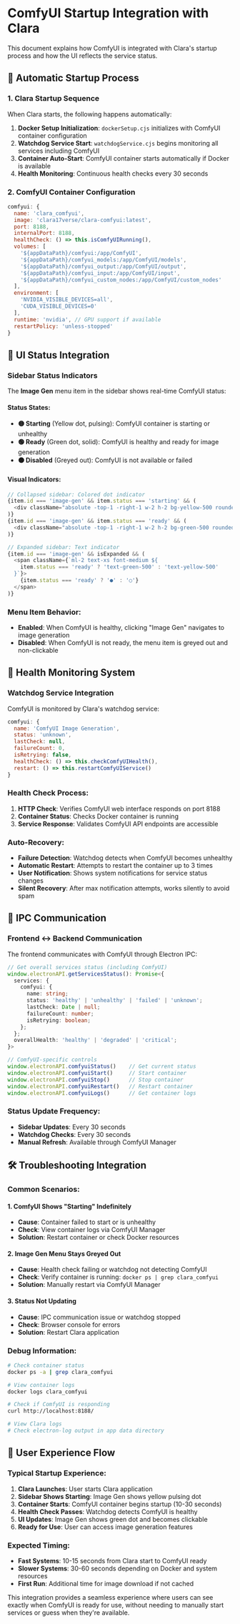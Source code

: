 # ComfyUI Startup Integration with Clara

This document explains how ComfyUI is integrated with Clara's startup process and how the UI reflects the service status.

## 🚀 Automatic Startup Process

### **1. Clara Startup Sequence**
When Clara starts, the following happens automatically:

1. **Docker Setup Initialization**: `dockerSetup.cjs` initializes with ComfyUI container configuration
2. **Watchdog Service Start**: `watchdogService.cjs` begins monitoring all services including ComfyUI
3. **Container Auto-Start**: ComfyUI container starts automatically if Docker is available
4. **Health Monitoring**: Continuous health checks every 30 seconds

### **2. ComfyUI Container Configuration**
```javascript
comfyui: {
  name: 'clara_comfyui',
  image: 'clara17verse/clara-comfyui:latest',
  port: 8188,
  internalPort: 8188,
  healthCheck: () => this.isComfyUIRunning(),
  volumes: [
    '${appDataPath}/comfyui:/app/ComfyUI',
    '${appDataPath}/comfyui_models:/app/ComfyUI/models',
    '${appDataPath}/comfyui_output:/app/ComfyUI/output',
    '${appDataPath}/comfyui_input:/app/ComfyUI/input',
    '${appDataPath}/comfyui_custom_nodes:/app/ComfyUI/custom_nodes'
  ],
  environment: [
    'NVIDIA_VISIBLE_DEVICES=all',
    'CUDA_VISIBLE_DEVICES=0'
  ],
  runtime: 'nvidia', // GPU support if available
  restartPolicy: 'unless-stopped'
}
```

## 🎯 UI Status Integration

### **Sidebar Status Indicators**

The **Image Gen** menu item in the sidebar shows real-time ComfyUI status:

#### **Status States:**
- **🟡 Starting** (Yellow dot, pulsing): ComfyUI container is starting or unhealthy
- **🟢 Ready** (Green dot, solid): ComfyUI is healthy and ready for image generation
- **⚫ Disabled** (Greyed out): ComfyUI is not available or failed

#### **Visual Indicators:**
```typescript
// Collapsed sidebar: Colored dot indicator
{item.id === 'image-gen' && item.status === 'starting' && (
  <div className="absolute -top-1 -right-1 w-2 h-2 bg-yellow-500 rounded-full animate-pulse"></div>
)}
{item.id === 'image-gen' && item.status === 'ready' && (
  <div className="absolute -top-1 -right-1 w-2 h-2 bg-green-500 rounded-full"></div>
)}

// Expanded sidebar: Text indicator
{item.id === 'image-gen' && isExpanded && (
  <span className={`ml-2 text-xs font-medium ${
    item.status === 'ready' ? 'text-green-500' : 'text-yellow-500'
  }`}>
    {item.status === 'ready' ? '●' : '○'}
  </span>
)}
```

### **Menu Item Behavior:**
- **Enabled**: When ComfyUI is healthy, clicking "Image Gen" navigates to image generation
- **Disabled**: When ComfyUI is not ready, the menu item is greyed out and non-clickable

## 🔄 Health Monitoring System

### **Watchdog Service Integration**
ComfyUI is monitored by Clara's watchdog service:

```javascript
comfyui: {
  name: 'ComfyUI Image Generation',
  status: 'unknown',
  lastCheck: null,
  failureCount: 0,
  isRetrying: false,
  healthCheck: () => this.checkComfyUIHealth(),
  restart: () => this.restartComfyUIService()
}
```

### **Health Check Process:**
1. **HTTP Check**: Verifies ComfyUI web interface responds on port 8188
2. **Container Status**: Checks Docker container is running
3. **Service Response**: Validates ComfyUI API endpoints are accessible

### **Auto-Recovery:**
- **Failure Detection**: Watchdog detects when ComfyUI becomes unhealthy
- **Automatic Restart**: Attempts to restart the container up to 3 times
- **User Notification**: Shows system notifications for service status changes
- **Silent Recovery**: After max notification attempts, works silently to avoid spam

## 📡 IPC Communication

### **Frontend ↔ Backend Communication**
The frontend communicates with ComfyUI through Electron IPC:

```typescript
// Get overall services status (including ComfyUI)
window.electronAPI.getServicesStatus(): Promise<{
  services: {
    comfyui: {
      name: string;
      status: 'healthy' | 'unhealthy' | 'failed' | 'unknown';
      lastCheck: Date | null;
      failureCount: number;
      isRetrying: boolean;
    };
  };
  overallHealth: 'healthy' | 'degraded' | 'critical';
}>

// ComfyUI-specific controls
window.electronAPI.comfyuiStatus()    // Get current status
window.electronAPI.comfyuiStart()     // Start container
window.electronAPI.comfyuiStop()      // Stop container
window.electronAPI.comfyuiRestart()   // Restart container
window.electronAPI.comfyuiLogs()      // Get container logs
```

### **Status Update Frequency:**
- **Sidebar Updates**: Every 30 seconds
- **Watchdog Checks**: Every 30 seconds
- **Manual Refresh**: Available through ComfyUI Manager

## 🛠️ Troubleshooting Integration

### **Common Scenarios:**

#### **1. ComfyUI Shows "Starting" Indefinitely**
- **Cause**: Container failed to start or is unhealthy
- **Check**: View container logs via ComfyUI Manager
- **Solution**: Restart container or check Docker resources

#### **2. Image Gen Menu Stays Greyed Out**
- **Cause**: Health check failing or watchdog not detecting ComfyUI
- **Check**: Verify container is running: `docker ps | grep clara_comfyui`
- **Solution**: Manually restart via ComfyUI Manager

#### **3. Status Not Updating**
- **Cause**: IPC communication issue or watchdog stopped
- **Check**: Browser console for errors
- **Solution**: Restart Clara application

### **Debug Information:**
```bash
# Check container status
docker ps -a | grep clara_comfyui

# View container logs
docker logs clara_comfyui

# Check if ComfyUI is responding
curl http://localhost:8188/

# View Clara logs
# Check electron-log output in app data directory
```

## 🎯 User Experience Flow

### **Typical Startup Experience:**
1. **Clara Launches**: User starts Clara application
2. **Sidebar Shows Starting**: Image Gen shows yellow pulsing dot
3. **Container Starts**: ComfyUI container begins startup (10-30 seconds)
4. **Health Check Passes**: Watchdog detects ComfyUI is healthy
5. **UI Updates**: Image Gen shows green dot and becomes clickable
6. **Ready for Use**: User can access image generation features

### **Expected Timing:**
- **Fast Systems**: 10-15 seconds from Clara start to ComfyUI ready
- **Slower Systems**: 30-60 seconds depending on Docker and system resources
- **First Run**: Additional time for image download if not cached

This integration provides a seamless experience where users can see exactly when ComfyUI is ready for use, without needing to manually start services or guess when they're available. 